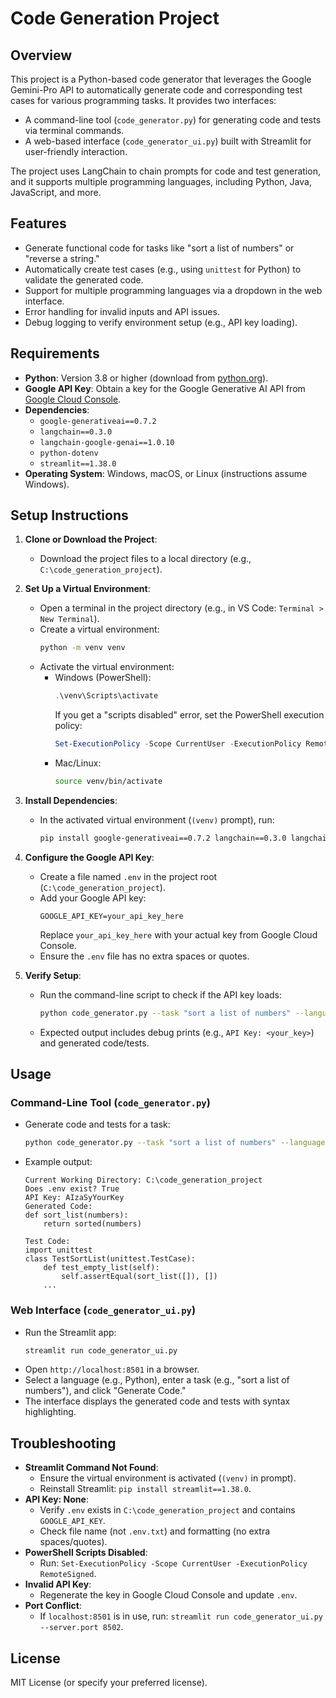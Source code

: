 # Code Generation Project

## Overview
This project is a Python-based code generator that leverages the Google Gemini-Pro API to automatically generate code and corresponding test cases for various programming tasks. It provides two interfaces:
- A command-line tool (`code_generator.py`) for generating code and tests via terminal commands.
- A web-based interface (`code_generator_ui.py`) built with Streamlit for user-friendly interaction.

The project uses LangChain to chain prompts for code and test generation, and it supports multiple programming languages, including Python, Java, JavaScript, and more.

## Features
- Generate functional code for tasks like "sort a list of numbers" or "reverse a string."
- Automatically create test cases (e.g., using `unittest` for Python) to validate the generated code.
- Support for multiple programming languages via a dropdown in the web interface.
- Error handling for invalid inputs and API issues.
- Debug logging to verify environment setup (e.g., API key loading).

## Requirements
- **Python**: Version 3.8 or higher (download from [python.org](https://www.python.org/downloads/)).
- **Google API Key**: Obtain a key for the Google Generative AI API from [Google Cloud Console](https://console.cloud.google.com/).
- **Dependencies**:
  - `google-generativeai==0.7.2`
  - `langchain==0.3.0`
  - `langchain-google-genai==1.0.10`
  - `python-dotenv`
  - `streamlit==1.38.0`
- **Operating System**: Windows, macOS, or Linux (instructions assume Windows).

## Setup Instructions
1. **Clone or Download the Project**:
   - Download the project files to a local directory (e.g., `C:\code_generation_project`).

2. **Set Up a Virtual Environment**:
   - Open a terminal in the project directory (e.g., in VS Code: `Terminal > New Terminal`).
   - Create a virtual environment:
     ```bash
     python -m venv venv
     ```
   - Activate the virtual environment:
     - Windows (PowerShell):
       ```powershell
       .\venv\Scripts\activate
       ```
       If you get a "scripts disabled" error, set the PowerShell execution policy:
       ```powershell
       Set-ExecutionPolicy -Scope CurrentUser -ExecutionPolicy RemoteSigned
       ```
     - Mac/Linux:
       ```bash
       source venv/bin/activate
       ```

3. **Install Dependencies**:
   - In the activated virtual environment (`(venv)` prompt), run:
     ```bash
     pip install google-generativeai==0.7.2 langchain==0.3.0 langchain-google-genai==1.0.10 python-dotenv streamlit==1.38.0
     ```

4. **Configure the Google API Key**:
   - Create a file named `.env` in the project root (`C:\code_generation_project`).
   - Add your Google API key:
     ```env
     GOOGLE_API_KEY=your_api_key_here
     ```
     Replace `your_api_key_here` with your actual key from Google Cloud Console.
   - Ensure the `.env` file has no extra spaces or quotes.

5. **Verify Setup**:
   - Run the command-line script to check if the API key loads:
     ```bash
     python code_generator.py --task "sort a list of numbers" --language python
     ```
   - Expected output includes debug prints (e.g., `API Key: <your_key>`) and generated code/tests.

## Usage
### Command-Line Tool (`code_generator.py`)
- Generate code and tests for a task:
  ```bash
  python code_generator.py --task "sort a list of numbers" --language python
  ```
- Example output:
  ```
  Current Working Directory: C:\code_generation_project
  Does .env exist? True
  API Key: AIzaSyYourKey
  Generated Code:
  def sort_list(numbers):
      return sorted(numbers)

  Test Code:
  import unittest
  class TestSortList(unittest.TestCase):
      def test_empty_list(self):
          self.assertEqual(sort_list([]), [])
      ...
  ```

### Web Interface (`code_generator_ui.py`)
- Run the Streamlit app:
  ```bash
  streamlit run code_generator_ui.py
  ```
- Open `http://localhost:8501` in a browser.
- Select a language (e.g., Python), enter a task (e.g., "sort a list of numbers"), and click "Generate Code."
- The interface displays the generated code and tests with syntax highlighting.

## Troubleshooting
- **Streamlit Command Not Found**:
  - Ensure the virtual environment is activated (`(venv)` in prompt).
  - Reinstall Streamlit: `pip install streamlit==1.38.0`.
- **API Key: None**:
  - Verify `.env` exists in `C:\code_generation_project` and contains `GOOGLE_API_KEY`.
  - Check file name (not `.env.txt`) and formatting (no extra spaces/quotes).
- **PowerShell Scripts Disabled**:
  - Run: `Set-ExecutionPolicy -Scope CurrentUser -ExecutionPolicy RemoteSigned`.
- **Invalid API Key**:
  - Regenerate the key in Google Cloud Console and update `.env`.
- **Port Conflict**:
  - If `localhost:8501` is in use, run: `streamlit run code_generator_ui.py --server.port 8502`.

## License
MIT License (or specify your preferred license).